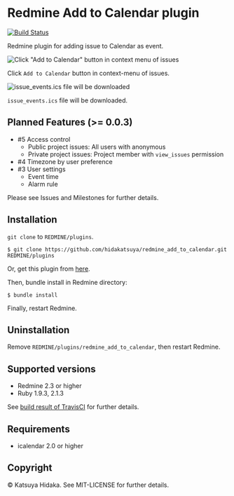 # Redmine Add to Calendar plugin

[![Build Status](http://img.shields.io/travis/hidakatsuya/redmine_add_to_calendar.svg?style=flat)](https://travis-ci.org/hidakatsuya/redmine_add_to_calendar)

Redmine plugin for adding issue to Calendar as event.

![Click "Add to Calendar" button in context menu of issues](http://art21.photozou.jp/pub/683/3135683/photo/213770488_org.v1415084013.png)

Click `Add to Calendar` button in context-menu of issues.

![issue_events.ics file will be downloaded](http://art21.photozou.jp/pub/683/3135683/photo/213770493_org.v1415084021.png)

`issue_events.ics` file will be downloaded.

## Planned Features (>= 0.0.3)

  * #5 Access control
    * Public project issues: All users with anonymous
    * Private project issues: Project member with `view_issues` permission
  * #4 Timezone by user preference
  * #3 User settings
    * Event time
    * Alarm rule

Please see Issues and Milestones for further details.

## Installation

`git clone` to `REDMINE/plugins`.

    $ git clone https://github.com/hidakatsuya/redmine_add_to_calendar.git REDMINE/plugins

Or, get this plugin from [here](https://github.com/hidakatsuya/redmine_add_to_calendar/releases).

Then, bundle install in Redmine directory:

    $ bundle install

Finally, restart Redmine.

## Uninstallation

Remove `REDMINE/plugins/redmine_add_to_calendar`, then restart Redmine.

## Supported versions

  * Redmine 2.3 or higher
  * Ruby 1.9.3, 2.1.3

See [build result of TravisCI](https://travis-ci.org/hidakatsuya/redmine_add_to_calendar) for further details.

## Requirements

  * icalendar 2.0 or higher

## Copyright

&copy; Katsuya Hidaka. See MIT-LICENSE for further details.
